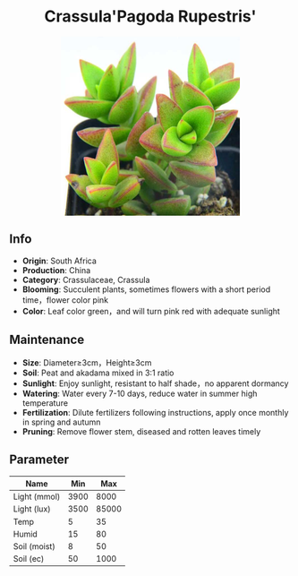 <h1 align='center'>Crassula'Pagoda Rupestris'</h1>
<p align="center">
    <img 
        align='center'
        width='320'
        src="../images/crassulapagoda rupestris.png" 
        alt='Crassula'Pagoda Rupestris'' />
</p>

## Info

 - **Origin**: South Africa
 - **Production**: China
 - **Category**: Crassulaceae, Crassula
 - **Blooming**: Succulent plants, sometimes flowers with a short period time，flower color pink
 - **Color**: Leaf color green，and will turn pink red with adequate sunlight

## Maintenance

 - **Size**: Diameter≥3cm，Height≥3cm
 - **Soil**: Peat and akadama mixed in 3:1 ratio
 - **Sunlight**: Enjoy sunlight, resistant to half shade，no apparent dormancy
 - **Watering**: Water every 7-10 days, reduce water in summer high temperature
 - **Fertilization**: Dilute fertilizers following instructions, apply once monthly in spring and autumn
 - **Pruning**: Remove flower stem, diseased and rotten leaves timely

## Parameter

| Name         | Min  | Max   |
|--------------|------|-------|
| Light (mmol) | 3900 | 8000  |
| Light (lux)  | 3500 | 85000 |
| Temp         | 5    | 35    |
| Humid        | 15   | 80    |
| Soil (moist) | 8   | 50    |
| Soil (ec)    | 50  | 1000  |